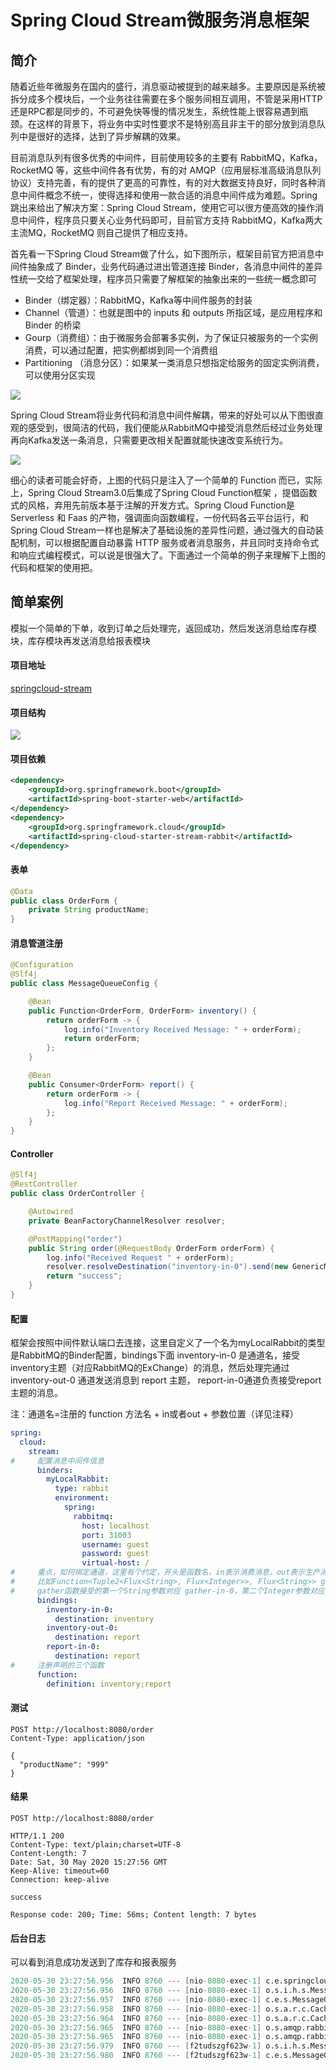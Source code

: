 # Spring Cloud Stream微服务消息框架

## 简介

随着近些年微服务在国内的盛行，消息驱动被提到的越来越多。主要原因是系统被拆分成多个模块后，一个业务往往需要在多个服务间相互调用，不管是采用HTTP还是RPC都是同步的，不可避免快等慢的情况发生，系统性能上很容易遇到瓶颈。在这样的背景下，将业务中实时性要求不是特别高且非主干的部分放到消息队列中是很好的选择，达到了异步解耦的效果。

目前消息队列有很多优秀的中间件，目前使用较多的主要有 RabbitMQ，Kafka，RocketMQ 等，这些中间件各有优势，有的对 AMQP（应用层标准高级消息队列协议）支持完善，有的提供了更高的可靠性，有的对大数据支持良好，同时各种消息中间件概念不统一，使得选择和使用一款合适的消息中间件成为难题。Spring跳出来给出了解决方案：Spring Cloud Stream，使用它可以很方便高效的操作消息中间件，程序员只要关心业务代码即可，目前官方支持 RabbitMQ，Kafka两大主流MQ，RocketMQ 则自己提供了相应支持。

首先看一下Spring Cloud Stream做了什么，如下图所示，框架目前官方把消息中间件抽象成了 Binder，业务代码通过进出管道连接 Binder，各消息中间件的差异性统一交给了框架处理，程序员只需要了解框架的抽象出来的一些统一概念即可

- Binder（绑定器）：RabbitMQ，Kafka等中间件服务的封装
- Channel（管道）：也就是图中的 inputs 和 outputs 所指区域，是应用程序和 Binder 的桥梁
- Gourp（消费组）：由于微服务会部署多实例，为了保证只被服务的一个实例消费，可以通过配置，把实例都绑到同一个消费组
- Partitioning （消息分区）：如果某一类消息只想指定给服务的固定实例消费，可以使用分区实现

![](https://cdn.jsdelivr.net/gh/freshchen/resource@master/img/spring-cloud-stream-1.png)

Spring Cloud Stream将业务代码和消息中间件解耦，带来的好处可以从下图很直观的感受到，很简洁的代码，我们便能从RabbitMQ中接受消息然后经过业务处理再向Kafka发送一条消息，只需要更改相关配置就能快速改变系统行为。

![](https://cdn.jsdelivr.net/gh/freshchen/resource@master/img/spring-cloud-stream-2.png)

细心的读者可能会好奇，上图的代码只是注入了一个简单的 Function 而已，实际上，Spring Cloud Stream3.0后集成了Spring Cloud Function框架 ，提倡函数式的风格，弃用先前版本基于注解的开发方式。Spring Cloud Function是 Serverless 和 Faas 的产物，强调面向函数编程，一份代码各云平台运行，和Spring Cloud Stream一样也是解决了基础设施的差异性问题，通过强大的自动装配机制，可以根据配置自动暴露 HTTP 服务或者消息服务，并且同时支持命令式和响应式编程模式，可以说是很强大了。下面通过一个简单的例子来理解下上图的代码和框架的使用把。

## 简单案例

模拟一个简单的下单，收到订单之后处理完，返回成功，然后发送消息给库存模块，库存模块再发送消息给报表模块

#### 项目地址

[springcloud-stream](https://github.com/freshchen/fresh-java-practice/tree/master/springcloud-stream)

#### 项目结构

![](https://cdn.jsdelivr.net/gh/freshchen/resource@master/img/spring-cloud-stream-3.png)

#### 项目依赖

```xml
<dependency>
    <groupId>org.springframework.boot</groupId>
    <artifactId>spring-boot-starter-web</artifactId>
</dependency>
<dependency>
    <groupId>org.springframework.cloud</groupId>
    <artifactId>spring-cloud-starter-stream-rabbit</artifactId>
</dependency>
```

#### 表单

```java
@Data
public class OrderForm {
    private String productName;
}
```

#### 消息管道注册

```java
@Configuration
@Slf4j
public class MessageQueueConfig {

    @Bean
    public Function<OrderForm, OrderForm> inventory() {
        return orderForm -> {
            log.info("Inventory Received Message: " + orderForm);
            return orderForm;
        };
    }

    @Bean
    public Consumer<OrderForm> report() {
        return orderForm -> {
            log.info("Report Received Message: " + orderForm);
        };
    }
}
```

#### Controller

```java
@Slf4j
@RestController
public class OrderController {

    @Autowired
    private BeanFactoryChannelResolver resolver;

    @PostMapping("order")
    public String order(@RequestBody OrderForm orderForm) {
        log.info("Received Request " + orderForm);
        resolver.resolveDestination("inventory-in-0").send(new GenericMessage<>(orderForm));
        return "success";
    }
}
```

#### 配置

框架会按照中间件默认端口去连接，这里自定义了一个名为myLocalRabbit的类型是RabbitMQ的Binder配置，bindings下面 inventory-in-0 是通道名，接受inventory主题（对应RabbitMQ的ExChange）的消息，然后处理完通过 inventory-out-0 通道发送消息到 report 主题， report-in-0通道负责接受report主题的消息。

注：通道名=注册的 function 方法名 + in或者out + 参数位置（详见注释）

```yaml
spring:
  cloud:
    stream:
#     配置消息中间件信息
      binders:
        myLocalRabbit:
          type: rabbit
          environment:
            spring:
              rabbitmq:
                host: localhost
                port: 31003
                username: guest
                password: guest
                virtual-host: /
#     重点，如何绑定通道，这里有个约定，开头是函数名，in表示消费消息，out表示生产消息，最后的数字是函数接受的参数的位置，destination后面为订阅的主题
#     比如Function<Tuple2<Flux<String>, Flux<Integer>>, Flux<String>> gather()
#     gather函数接受的第一个String参数对应 gather-in-0，第二个Integer参数对应 gather-in-1，输出对应 gather-out-0
      bindings:
        inventory-in-0:
          destination: inventory
        inventory-out-0:
          destination: report
        report-in-0:
          destination: report
#     注册声明的三个函数
      function:
        definition: inventory;report
```

#### 测试

```http
POST http://localhost:8080/order
Content-Type: application/json

{
  "productName": "999"
}
```

#### 结果

```http
POST http://localhost:8080/order

HTTP/1.1 200 
Content-Type: text/plain;charset=UTF-8
Content-Length: 7
Date: Sat, 30 May 2020 15:27:56 GMT
Keep-Alive: timeout=60
Connection: keep-alive

success

Response code: 200; Time: 56ms; Content length: 7 bytes
```

#### 后台日志

可以看到消息成功发送到了库存和报表服务

```verilog
2020-05-30 23:27:56.956  INFO 8760 --- [nio-8080-exec-1] c.e.springcloudstream.OrderController    : Received Request OrderForm(productName=999)
2020-05-30 23:27:56.956  INFO 8760 --- [nio-8080-exec-1] o.s.i.h.s.MessagingMethodInvokerHelper   : Overriding default instance of MessageHandlerMethodFactory with provided one.
2020-05-30 23:27:56.957  INFO 8760 --- [nio-8080-exec-1] c.e.s.MessageQueueConfig                 : Inventory Received Message: OrderForm(productName=999)
2020-05-30 23:27:56.958  INFO 8760 --- [nio-8080-exec-1] o.s.a.r.c.CachingConnectionFactory       : Attempting to connect to: [localhost:31003]
2020-05-30 23:27:56.964  INFO 8760 --- [nio-8080-exec-1] o.s.a.r.c.CachingConnectionFactory       : Created new connection: rabbitConnectionFactory.publisher#6131841e:0/SimpleConnection@192fe472 [delegate=amqp://guest@127.0.0.1:31003/, localPort= 2672]
2020-05-30 23:27:56.965  INFO 8760 --- [nio-8080-exec-1] o.s.amqp.rabbit.core.RabbitAdmin         : Auto-declaring a non-durable, auto-delete, or exclusive Queue (inventory.anonymous.wtaFwHlNRkql5IUh2JCNAA) durable:false, auto-delete:true, exclusive:true. It will be redeclared if the broker stops and is restarted while the connection factory is alive, but all messages will be lost.
2020-05-30 23:27:56.965  INFO 8760 --- [nio-8080-exec-1] o.s.amqp.rabbit.core.RabbitAdmin         : Auto-declaring a non-durable, auto-delete, or exclusive Queue (report.anonymous.SJgpJKiJQf2tudszgf623w) durable:false, auto-delete:true, exclusive:true. It will be redeclared if the broker stops and is restarted while the connection factory is alive, but all messages will be lost.
2020-05-30 23:27:56.979  INFO 8760 --- [f2tudszgf623w-1] o.s.i.h.s.MessagingMethodInvokerHelper   : Overriding default instance of MessageHandlerMethodFactory with provided one.
2020-05-30 23:27:56.980  INFO 8760 --- [f2tudszgf623w-1] c.e.s.MessageQueueConfig                 : Report Received Message: OrderForm(productName=999)
```

